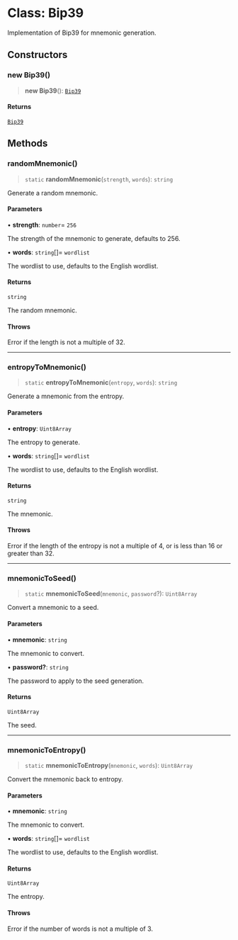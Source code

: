 # Class: Bip39

Implementation of Bip39 for mnemonic generation.

## Constructors

### new Bip39()

> **new Bip39**(): [`Bip39`](Bip39.md)

#### Returns

[`Bip39`](Bip39.md)

## Methods

### randomMnemonic()

> `static` **randomMnemonic**(`strength`, `words`): `string`

Generate a random mnemonic.

#### Parameters

• **strength**: `number`= `256`

The strength of the mnemonic to generate, defaults to 256.

• **words**: `string`[]= `wordlist`

The wordlist to use, defaults to the English wordlist.

#### Returns

`string`

The random mnemonic.

#### Throws

Error if the length is not a multiple of 32.

***

### entropyToMnemonic()

> `static` **entropyToMnemonic**(`entropy`, `words`): `string`

Generate a mnemonic from the entropy.

#### Parameters

• **entropy**: `Uint8Array`

The entropy to generate.

• **words**: `string`[]= `wordlist`

The wordlist to use, defaults to the English wordlist.

#### Returns

`string`

The mnemonic.

#### Throws

Error if the length of the entropy is not a multiple of 4, or is less than 16 or greater than 32.

***

### mnemonicToSeed()

> `static` **mnemonicToSeed**(`mnemonic`, `password`?): `Uint8Array`

Convert a mnemonic to a seed.

#### Parameters

• **mnemonic**: `string`

The mnemonic to convert.

• **password?**: `string`

The password to apply to the seed generation.

#### Returns

`Uint8Array`

The seed.

***

### mnemonicToEntropy()

> `static` **mnemonicToEntropy**(`mnemonic`, `words`): `Uint8Array`

Convert the mnemonic back to entropy.

#### Parameters

• **mnemonic**: `string`

The mnemonic to convert.

• **words**: `string`[]= `wordlist`

The wordlist to use, defaults to the English wordlist.

#### Returns

`Uint8Array`

The entropy.

#### Throws

Error if the number of words is not a multiple of 3.
